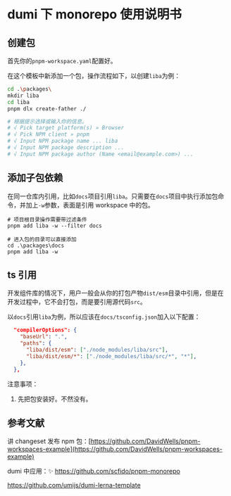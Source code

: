# dumi 下 monorepo 使用说明书

## 创建包

首先你的`pnpm-workspace.yaml`配置好。

在这个模板中新添加一个包，操作流程如下，以创建`liba`为例：

```bash
cd .\packages\
mkdir liba
cd liba
pnpm dlx create-father ./

# 根据提示选择或输入你的信息。
# √ Pick target platform(s) » Browser
# √ Pick NPM client » pnpm
# √ Input NPM package name ... liba
# √ Input NPM package description ...
# √ Input NPM package author (Name <email@example.com>) ...
```

## 添加子包依赖

在同一仓库内引用，比如`docs`项目引用`liba`。只需要在`docs`项目中执行添加包命令，并加上`-w`参数，表面是引用 workspace 中的包。

```
# 项目根目录操作需要带过滤条件
pnpm add liba -w --filter docs

# 进入包的目录可以直接添加
cd .\packages\docs
pnpm add liba -w

```

## ts 引用

开发组件库的情况下，用户一般会从你的打包产物`dist/esm`目录中引用，但是在开发过程中，它不会打包，而是要引用源代码`src`。

以`docs`引用`liba`为例，所以应该在`docs/tsconfig.json`加入以下配置：

```json
  "compilerOptions": {
    "baseUrl": ".",
    "paths": {
      "liba/dist/esm": ["./node_modules/liba/src"],
      "liba/dist/esm/*": ["./node_modules/liba/src/*", "*"],
    },
  },

```

注意事项：

1. 先把包安装好。不然没有。

## 参考文献

讲 changeset 发布 npm 包：[https://github.com/DavidWells/pnpm-workspaces-example](https://github.com/DavidWells/pnpm-workspaces-example)

dumi 中应用：✨ https://github.com/scfido/pnpm-monorepo

https://github.com/umijs/dumi-lerna-template
